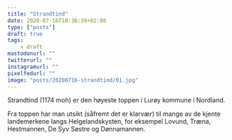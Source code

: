 ```yaml
---
title: "Strandtind"
date: 2020-07-16T18:36:39+02:00
type: ["posts"]
draft: true
tags:
    - draft
mastodonurl: ""
twitterurl: ""
instagramurl: ""
pixelfedurl: ""
image: "posts/20200716-strandtind/01.jpg"
---
```


Strandtind (1174 moh) er den høyeste toppen i Lurøy kommune i Nordland. 


Fra toppen har man utsikt (såfremt det er klarvær) til mange av de kjente
landemerkene langs Helgelandskysten, for eksempel Lovund, Træna, Hestmannen, De
Syv Søstre og Dønnamannen.
